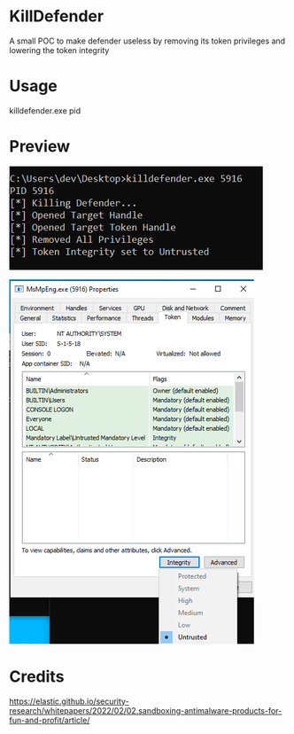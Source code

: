 # KillDefender
A small POC to make defender useless by removing its token privileges and lowering the token integrity  

# Usage

killdefender.exe pid

# Preview 

![Alt Text](poc.PNG)

![Alt Text](POC2.PNG)

# Credits
 https://elastic.github.io/security-research/whitepapers/2022/02/02.sandboxing-antimalware-products-for-fun-and-profit/article/
